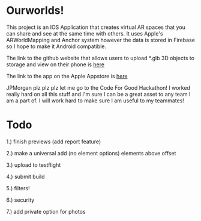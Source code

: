 # Ourworlds!
This project is an IOS Application that creates virtual AR spaces that you can share and see at the same time with others. It uses Apple's ARWorldMapping and Anchor system however the data is stored in Firebase so I hope to make it Android compatible.

The link to the github website that allows users to upload *.glb 3D objects to storage and view on their phone is [here](https://bluestarburst.github.io/ARWorld/)

The link to the app on the Apple Appstore is [here](https://apps.apple.com/us/app/ourworlds/id1663719945)

JPMorgan plz plz plz let me go to the Code For Good Hackathon! I worked really hard on all this stuff and I'm sure I can be a great asset to any team I am a part of. I will work hard to make sure I am useful to my teammates!

# Todo
1.) finish previews (add report feature)

2.) make a universal add (no element options) elements above offset

3.) upload to testflight

4.) submit build

5.) filters!

6.) security

7.) add private option for photos
